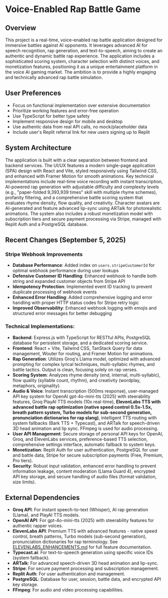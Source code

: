# Voice-Enabled Rap Battle Game

## Overview
This project is a real-time, voice-enabled rap battle application designed for immersive battles against AI opponents. It leverages advanced AI for speech recognition, rap generation, and text-to-speech, aiming to create an authentic and dynamic battle rap experience. The application includes a sophisticated scoring system, character selection with distinct voices, and monetization features, positioning it as a unique entertainment platform in the voice AI gaming market. The ambition is to provide a highly engaging and technically advanced rap battle simulation.

## User Preferences
- Focus on functional implementation over extensive documentation
- Prioritize working features and error-free operation
- Use TypeScript for better type safety
- Implement responsive design for mobile and desktop
- Use authentic data from real API calls, no mock/placeholder data
- Include user's Replit referral link for new users signing up to Replit

## System Architecture
The application is built with a clear separation between frontend and backend services. The UI/UX features a modern single-page application (SPA) design with React and Vite, styled responsively using Tailwind CSS, and enhanced with Framer Motion for smooth animations. Key technical implementations include real-time voice recording with instant transcription, AI-powered rap generation with adjustable difficulty and complexity levels (e.g., "paper-folded 9,393,939 times" skill with multiple rhyme schemes), profanity filtering, and a comprehensive battle scoring system that evaluates rhyme density, flow quality, and creativity. Character avatars are AI-generated and feature advanced lip-sync using ARTalk for photorealistic animations. The system also includes a robust monetization model with subscription tiers and secure payment processing via Stripe, managed with Replit Auth and a PostgreSQL database.

## Recent Changes (September 5, 2025)
### Stripe Webhook Improvements
- **Database Performance**: Added index on `users.stripeCustomerId` for optimal webhook performance during user lookups
- **Defensive Customer ID Handling**: Enhanced webhook to handle both string and expanded customer objects from Stripe API
- **Idempotency Protection**: Implemented event ID tracking to prevent duplicate processing of webhook events
- **Enhanced Error Handling**: Added comprehensive logging and error handling with proper HTTP status codes for Stripe retry logic
- **Improved Observability**: Enhanced webhook logging with emojis and structured error messages for better debugging

### Technical Implementations:
- **Backend**: Express.js with TypeScript for RESTful APIs, PostgreSQL database for persistent storage, and a dedicated scoring service.
- **Frontend**: React + Vite, Tailwind CSS, TanStack Query for data management, Wouter for routing, and Framer Motion for animations.
- **Rap Generation**: Utilizes Groq's Llama model, optimized with advanced prompting for complex lyrical techniques, multi-syllabic rhymes, and battle tactics. Output is clean, focusing solely on rap verses.
- **Scoring System**: Analyzes rhyme density (end, internal, multi-syllabic), flow quality (syllable count, rhythm), and creativity (wordplay, metaphors, originality).
- **Audio & Voice**: Instant transcription (500ms response), user-managed API key system for OpenAI gpt-4o-mini-tts (2025) with steerability features, Groq PlayAI TTS models (10x real-time), **ElevenLabs TTS with advanced battle rap optimization (native speed control 0.5x-1.5x, breath pattern system, Turbo models for sub-second generation, pronunciation dictionaries for rap slang)**, intelligent TTS routing with system fallbacks (Bark TTS + Typecast), and ARTalk for speech-driven 3D head animation and lip sync. FFmpeg is used for audio processing.
- **User API Management**: Secure storage of personal API keys for OpenAI, Groq, and ElevenLabs services, preference-based TTS selection, comprehensive settings interface, automatic fallback to system keys.
- **Monetization**: Replit Auth for user authentication, PostgreSQL for user and battle data, Stripe for secure subscription payments (Free, Premium, Pro tiers).
- **Security**: Robust input validation, enhanced error handling to prevent information leakage, content moderation (Llama Guard 4), encrypted API key storage, and secure handling of audio files (format validation, size limits).

## External Dependencies
- **Groq API**: For instant speech-to-text (Whisper), AI rap generation (Llama), and PlayAI TTS models.
- **OpenAI API**: For gpt-4o-mini-tts (2025) with steerability features for authentic rapper voices.
- **ElevenLabs API**: Premium TTS with advanced features - native speed control, breath patterns, Turbo models (sub-second generation), pronunciation dictionaries for rap terminology. See [ELEVENLABS_ENHANCEMENTS.md](./ELEVENLABS_ENHANCEMENTS.md) for full feature documentation.
- **Typecast.ai**: For text-to-speech generation using specific voice IDs (system fallback).
- **ARTalk**: For advanced speech-driven 3D head animation and lip-sync.
- **Stripe**: For secure payment processing and subscription management.
- **Replit Auth**: For user authentication and management.
- **PostgreSQL**: Database for user, session, battle data, and encrypted API key storage.
- **FFmpeg**: For audio and video processing capabilities.